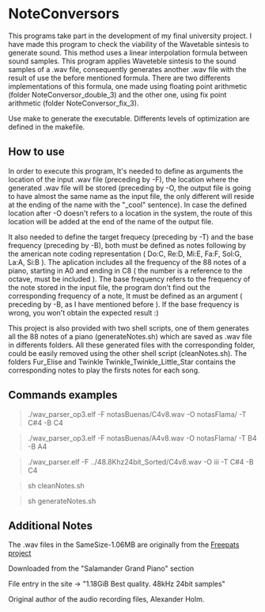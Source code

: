 # NoteConversors
This programs take part in the development of my final university project. I have made this program to check the viability of the Wavetable sintesis to generate sound. This method uses a linear interpolation formula between sound samples. This program applies Waveteble sintesis to the sound samples of a .wav file, consequently generates another .wav file with the result of use the before mentioned formula. There are two differents implementations of this formula, one made using floating point arithmetic (folder NoteConversor_double_3) and the other one, using fix point arithmetic (folder NoteConversor_fix_3).

Use make to generate the executable. Differents levels of optimization are defined in the makefile.

## How to use

In order to execute this program, It's needed to define as arguments the location of the input .wav file (preceding by -F), the location where the generated .wav file will be stored (preceding by -O, the output file is going to have almost the same name as the input file, the only different will reside at the ending of the name with the "_cool" sentence). In case the defined location after -O doesn't refers to a location in the system, the route of this location will be added at the end of the name of the output file. 

It also needed to define the target frequecy (preceding by -T) and the base frequency (preceding by  -B), both must be defined as notes following by the american note coding representation ( Do:C, Re:D, Mi:E, Fa:F, Sol:G, La:A, Si:B ). The aplication includes all the frequency of the 88 notes of a piano, starting in A0 and ending in C8 ( the number is a reference to the octave, must be included ). The base frequency refers to the frequency of the note stored in the input file, the program don't find out the corresponding frequency of a note, It must be defined as an argument ( preceding by  -B, as I have mentioned before ). If the base frequency is wrong, you won't obtain the expected result :)  

This project is also provided with two shell scripts, one of them generates all the 88 notes of a piano (generateNotes.sh) which are saved as .wav file in differents folders. All these generated files with the corresponding folder, could be easily removed using the other shell script (cleanNotes.sh). 
The folders Fur_Elise and Twinkle Twinkle_Twinkle_Little_Star contains the corresponding notes to play the firsts notes for each song.


## Commands examples
	
  >./wav_parser_op3.elf -F notasBuenas/C4v8.wav -O notasFlama/ -T C#4 -B C4

  >./wav_parser_op3.elf -F notasBuenas/A4v8.wav -O notasFlama/ -T B4 -B A4

  > ./wav_parser.elf -F ../48.8Khz24bit_Sorted/C4v8.wav -O iii -T C#4 -B C4

  > sh cleanNotes.sh

  > sh generateNotes.sh
## Additional Notes
The .wav files in the SameSize-1.06MB are originally from the [Freepats project](http://freepats.zenvoid.org/Piano/acoustic-grand-piano.html)

Downloaded from the "Salamander Grand Piano" section

File entry in the site -> "1.18GiB Best quality. 48kHz 24bit samples"

Original author of the audio recording files, Alexander Holm.
